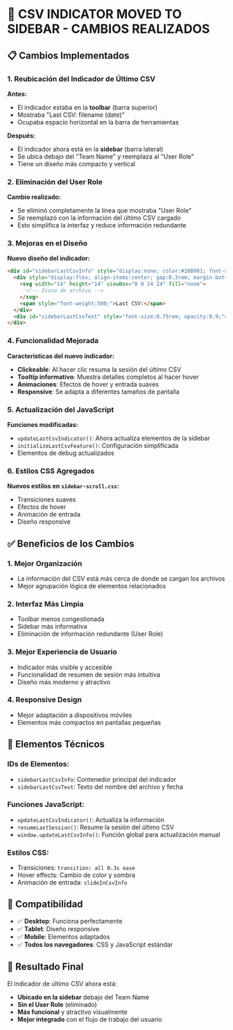 # 🔄 CSV INDICATOR MOVED TO SIDEBAR - CAMBIOS REALIZADOS

## 📋 **Cambios Implementados**

### **1. Reubicación del Indicador de Último CSV**

**Antes:**
- El indicador estaba en la **toolbar** (barra superior)
- Mostraba "Last CSV: filename (date)"
- Ocupaba espacio horizontal en la barra de herramientas

**Después:**
- El indicador ahora está en la **sidebar** (barra lateral)
- Se ubica debajo del "Team Name" y reemplaza al "User Role"
- Tiene un diseño más compacto y vertical

### **2. Eliminación del User Role**

**Cambio realizado:**
- Se eliminó completamente la línea que mostraba "User Role"
- Se reemplazó con la información del último CSV cargado
- Esto simplifica la interfaz y reduce información redundante

### **3. Mejoras en el Diseño**

**Nuevo diseño del indicador:**
```html
<div id="sidebarLastCsvInfo" style="display:none; color:#10B981; font-size:0.8rem; margin-bottom:0.3rem; padding:0.2rem 0.4rem; border-radius:4px; border:1px solid rgba(16, 185, 129, 0.3); background:rgba(16, 185, 129, 0.1);">
  <div style="display:flex; align-items:center; gap:0.3rem; margin-bottom:0.2rem;">
    <svg width="14" height="14" viewBox="0 0 24 24" fill="none">
      <!-- Icono de archivo -->
    </svg>
    <span style="font-weight:500;">Last CSV:</span>
  </div>
  <div id="sidebarLastCsvText" style="font-size:0.75rem; opacity:0.9;">--</div>
</div>
```

### **4. Funcionalidad Mejorada**

**Características del nuevo indicador:**
- **Clickeable**: Al hacer clic resuma la sesión del último CSV
- **Tooltip informativo**: Muestra detalles completos al hacer hover
- **Animaciones**: Efectos de hover y entrada suaves
- **Responsive**: Se adapta a diferentes tamaños de pantalla

### **5. Actualización del JavaScript**

**Funciones modificadas:**
- `updateLastCsvIndicator()`: Ahora actualiza elementos de la sidebar
- `initializeLastCsvFeature()`: Configuración simplificada
- Elementos de debug actualizados

### **6. Estilos CSS Agregados**

**Nuevos estilos en `sidebar-scroll.css`:**
- Transiciones suaves
- Efectos de hover
- Animación de entrada
- Diseño responsive

## ✅ **Beneficios de los Cambios**

### **1. Mejor Organización**
- La información del CSV está más cerca de donde se cargan los archivos
- Mejor agrupación lógica de elementos relacionados

### **2. Interfaz Más Limpia**
- Toolbar menos congestionada
- Sidebar más informativa
- Eliminación de información redundante (User Role)

### **3. Mejor Experiencia de Usuario**
- Indicador más visible y accesible
- Funcionalidad de resumen de sesión más intuitiva
- Diseño más moderno y atractivo

### **4. Responsive Design**
- Mejor adaptación a dispositivos móviles
- Elementos más compactos en pantallas pequeñas

## 🔧 **Elementos Técnicos**

### **IDs de Elementos:**
- `sidebarLastCsvInfo`: Contenedor principal del indicador
- `sidebarLastCsvText`: Texto del nombre del archivo y fecha

### **Funciones JavaScript:**
- `updateLastCsvIndicator()`: Actualiza la información
- `resumeLastSession()`: Resume la sesión del último CSV
- `window.updateLastCsvInfo()`: Función global para actualización manual

### **Estilos CSS:**
- Transiciones: `transition: all 0.3s ease`
- Hover effects: Cambio de color y sombra
- Animación de entrada: `slideInCsvInfo`

## 📱 **Compatibilidad**

- ✅ **Desktop**: Funciona perfectamente
- ✅ **Tablet**: Diseño responsive
- ✅ **Mobile**: Elementos adaptados
- ✅ **Todos los navegadores**: CSS y JavaScript estándar

## 🎯 **Resultado Final**

El indicador de último CSV ahora está:
- **Ubicado en la sidebar** debajo del Team Name
- **Sin el User Role** (eliminado)
- **Más funcional** y atractivo visualmente
- **Mejor integrado** con el flujo de trabajo del usuario 